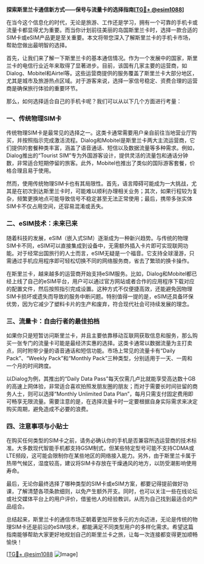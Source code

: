 **探索斯里兰卡通信新方式——保号与流量卡的选择指南[[TG💪+ @esim1088](https://t.me/s/esim1088)]**

在当今这个信息化的时代，无论是旅游、工作还是学习，拥有一个可靠的手机卡或流量卡都显得尤为重要。而当你计划前往美丽的岛国斯里兰卡时，选择一款合适的SIM卡或eSIM产品更是至关重要。本文将带您深入了解斯里兰卡的手机卡市场，帮助您做出最明智的选择。

首先，让我们来了解一下斯里兰卡的基本通信情况。作为一个发展中的国家，斯里兰卡的电信行业近年来取得了显著进步。目前，该国有几家主要的运营商，如Dialog、Mobitel和Airtel等。这些运营商提供的服务覆盖了斯里兰卡大部分地区，尤其是城市及旅游热点区域。对于游客来说，选择一家信号稳定、资费合理的运营商是确保旅行体验的重要环节。

那么，如何选择适合自己的手机卡呢？我们可以从以下几个方面进行考量：

### 一、传统物理SIM卡

传统物理SIM卡是最常见的选择之一。这类卡通常需要用户亲自前往当地营业厅购买，并按照指示完成激活流程。Dialog和Mobitel是斯里兰卡两大主流运营商，它们提供的套餐种类丰富，涵盖了语音通话、短信以及数据流量等多种需求。例如，Dialog推出的“Tourist SIM”专为外国游客设计，提供灵活的流量包和通话分钟数，非常适合短期停留的旅客。此外，Mobitel也推出了类似的国际游客套餐，价格合理且易于使用。

然而，使用传统物理SIM卡也有其局限性。首先，语言障碍可能成为一大挑战，尤其是在初次到达斯里兰卡时，可能难以顺利办理相关业务；其次，如果行程较为复杂，频繁更换地点可能导致信号不稳定甚至无法正常使用；最后，携带多张实体SIM卡不仅占用空间，还容易混淆或丢失。

### 二、eSIM技术：未来已来

随着科技的发展，eSIM（嵌入式SIM）逐渐成为一种新兴趋势。与传统的物理SIM卡不同，eSIM可以直接集成到设备中，无需额外插入卡片即可实现联网功能。对于经常出国旅行的人士而言，eSIM无疑是一个福音。它支持全球漫游，只需通过手机应用程序即可轻松切换不同的网络服务商，省去了繁琐的换卡操作。

在斯里兰卡，越来越多的运营商开始支持eSIM服务。比如，Dialog和Mobitel都已经上线了自己的eSIM平台，用户可以通过官方网站或者合作的应用程序下载对应的配置文件，然后按照指引完成设置。这种方式不仅便捷高效，还能避免因物理SIM卡损坏或遗失而导致的服务中断问题。特别值得一提的是，eSIM还具备环保优势，因为它减少了塑料卡片的生产和废弃，符合现代社会可持续发展的理念。

### 三、流量卡：自由行者的最佳拍档

如果你只是短暂访问斯里兰卡，并且主要依靠移动互联网获取信息和服务，那么购买一张专门的流量卡可能是最经济实惠的选择。这类卡通常以数据流量为主打卖点，同时附带少量的语音通话和短信功能。市场上常见的流量卡有“Daily Pack”、“Weekly Pack”和“Monthly Pack”三种类型，分别适用于一天、一周和一个月的时间跨度。

以Dialog为例，其推出的“Daily Data Pass”每天仅需几卢比就能享受高达数十GB的高速上网体验，非常适合喜欢拍照发朋友圈的朋友；而对于需要长时间驻留的商务人士，则可以选择“Monthly Unlimited Data Plan”，每月只需支付固定费用即可畅享无限流量。需要注意的是，在选择流量卡时一定要根据自身实际需求来决定购买周期，避免造成不必要的浪费。

### 四、注意事项与小贴士

在购买任何类型的SIM卡之前，请务必确认你的手机是否兼容所选运营商的技术标准。大多数现代智能手机都支持GSM制式，但某些特定型号可能不支持CDMA或LTE频段，这可能会限制你在某些地区的网络接入能力。另外，由于斯里兰卡属于热带气候区，湿度较高，建议将SIM卡存放在干燥通风的地方，以防受潮影响使用寿命。

最后，无论你最终选择了哪种类型的SIM卡或eSIM方案，都要记得提前做好功课，了解清楚各项条款细则，以免产生额外开支。同时，也可以关注一些在线论坛或社交媒体平台上的用户评价，借鉴他人的经验教训，从而为自己找到最适合的产品组合。

总结起来，斯里兰卡的通信市场正朝着更加开放多元的方向迈进，无论是传统的物理SIM卡还是前沿的eSIM技术，都能满足不同类型用户的多样化需求。希望这篇指南能够帮助大家更好地规划自己的斯里兰卡之旅，让每一次连接都变得更加顺畅愉快！

[[TG💪+ @esim1088](https://t.me/s/esim1088) ![Image](https://i.postimg.cc/4NQfJmqS/Snipaste-2025-05-13-00-14-12.png)]